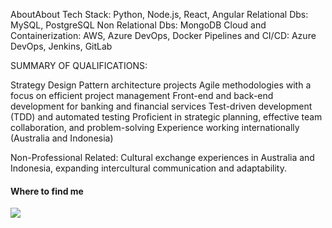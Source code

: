 AboutAbout
Tech Stack: Python, Node.js, React, Angular
Relational Dbs: MySQL, PostgreSQL
Non Relational Dbs: MongoDB
Cloud and Containerization: AWS, Azure DevOps, Docker
Pipelines and CI/CD: Azure DevOps, Jenkins, GitLab

SUMMARY OF QUALIFICATIONS:

Strategy Design Pattern architecture projects
Agile methodologies with a focus on efficient project management
Front-end and back-end development for banking and financial services
Test-driven development (TDD) and automated testing
Proficient in strategic planning, effective team collaboration, and problem-solving
Experience working internationally (Australia and Indonesia)

Non-Professional Related:
Cultural exchange experiences in Australia and Indonesia, expanding intercultural communication and adaptability.

#### Where to find me
<a href="https://www.linkedin.com/in/quintilianodalete/"><img src="https://img.shields.io/badge/-LinkedIn-blue?logo=LinkedIn" /> <a/>
